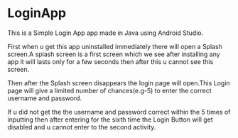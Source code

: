 # LoginApp
This is a Simple Login App app made in Java using Android Studio.


First when u get this app uninstalled immediately there will open a Splash screen.A splash screen is a first screen which we see after installing any app it will lasts only for a few seconds then after this u cannot see this screen.


Then after the Splash screen disappears the login page will open.This Login page will give a limited number of chances(e.g-5) to enter the correct username and password.


If u did not get the the username and password correct within the 5 times of inputting then after entering for the sixth time the Login Button will get disabled and u cannot enter to the second activity.
